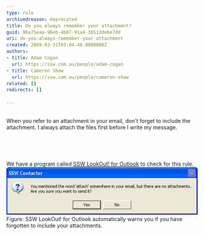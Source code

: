 ```yaml
---
type: rule
archivedreason: deprecated
title: Do you always remember your attachment?
guid: 96a75eaa-96eb-4b87-91a4-3b512debe7dd
uri: do-you-always-remember-your-attachment
created: 2009-03-31T03:04:48.0000000Z
authors:
- title: Adam Cogan
  url: https://ssw.com.au/people/adam-cogan
- title: Cameron Shaw
  url: https://ssw.com.au/people/cameron-shaw
related: []
redirects: []

---
```



  <br>
When you refer to an attachment in your email, don't forget to include the attachment. I always attach the files first before I write my message. <br>

<br><excerpt class='endintro'></excerpt><br>
  <br>
<div class="ms-rteCustom-YellowBorderBox">We have a program called <a href="http://www.ssw.com.au/ssw/LookOut/">SSW LookOut! for Outlook</a> to check for this rule. <br>
<img src="../../assets/ContactorAttached.gif" alt="Contact or attached" class="ms-rteCustom-ImageArea" /> <span class="ms-rteCustom-FigureNormal">Figure: SSW LookOut! for Outlook automatically warns you if you have forgotten to include your attachments. </span></div>



